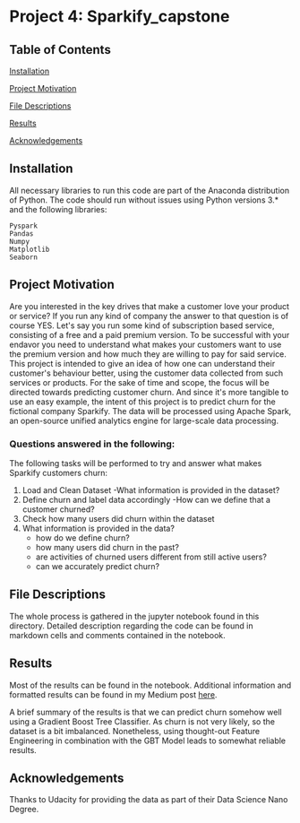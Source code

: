 # Project 4: Sparkify_capstone

## Table of Contents
[Installation](https://github.com/spreuhs/data_science_nd_capstone_sparkify/blob/main/README.md#installation)

[Project Motivation](https://github.com/spreuhs/data_science_nd_capstone_sparkify/blob/main/README.md#project-motivation)

[File Descriptions](https://github.com/spreuhs/data_science_nd_capstone_sparkify/blob/main/README.md#file-descriptions)

[Results](https://github.com/spreuhs/data_science_nd_capstone_sparkify/blob/main/README.md#results)

[Acknowledgements](https://github.com/spreuhs/data_science_nd_capstone_sparkify/blob/main/README.md#acknowledgements)

## Installation

All necessary libraries to run this code are part of the Anaconda distribution of Python.
The code should run without issues using Python versions 3.* and the following libraries:

    Pyspark
    Pandas
    Numpy
    Matplotlib
    Seaborn

## Project Motivation

Are you interested in the key drives that make a customer love your product or service? 
If you run any kind of company the answer to that question is of course YES.
Let's say you run some kind of subscription based service, consisting of a free and a paid premium version.
To be successful with your endavor you need to understand what makes your customers want to use the premium version and how much they are willing to pay for said service.
This project is intended to give an idea of how one can understand their customer's behaviour better, using the customer data collected from such services or products.
For the sake of time and scope, the focus will be directed towards predicting customer churn. And since it's more tangible to use an easy example, the intent of this project is to predict churn for the fictional company Sparkify. 
The data will be processed using Apache Spark, an open-source unified analytics engine for large-scale data processing.

### Questions answered in the following:

The following tasks will be performed to try and answer what makes Sparkify customers churn:
1. Load and Clean Dataset
    -What information is provided in the dataset?
2. Define churn and label data accordingly
    -How can we define that a customer churned?
3. Check how many users did churn within the dataset
4. What information is provided in the data?
	- how do we define churn?
	- how many users did churn in the past?
	- are activities of churned users different from still active users?
	- can we accurately predict churn?


## File Descriptions

The whole process is gathered in the jupyter notebook found in this directory. Detailed description regarding the code can be found in markdown cells and comments contained in the notebook.

## Results

Most of the results can be found in the notebook. Additional information and formatted results can be found in my Medium post [here](https://medium.com/@felix_kinzius/music-you-havent-even-thought-of-sparkify-111a85419c92).

A brief summary of the results is that we can predict churn somehow well using a Gradient Boost Tree Classifier. As churn is not very likely, so the dataset is a bit imbalanced. Nonetheless, using thought-out Feature Engineering in combination with the GBT Model leads to somewhat reliable results.

## Acknowledgements

Thanks to Udacity for providing the data as part of their Data Science Nano Degree.
